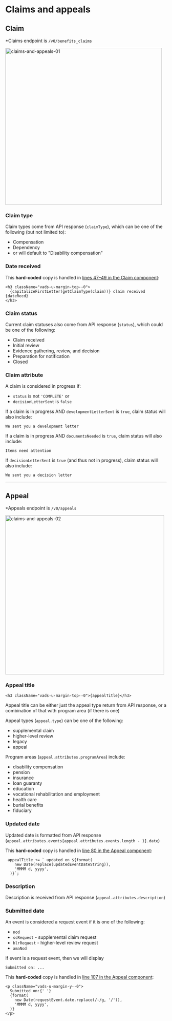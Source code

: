 # Claims and appeals

## Claim

*Claims endpoint is `/v0/benefits_claims`

<img width="489" alt="claims-and-appeals-01" src="https://github.com/department-of-veterans-affairs/va.gov-team/assets/8542413/13c9a98c-8e12-46f1-a908-23563258cf90">

### Claim type

Claim types come from API response (`claimType`), which can be one of the following (but not limited to):
- Compensation
- Dependency
- or will default to "Disability compensation"

### Date received 

This **hard-coded** copy is handled in [lines 47–49 in the Claim component](https://github.com/department-of-veterans-affairs/vets-website/blob/main/src/applications/personalization/dashboard/components/claims-and-appeals/Claim.jsx#L47-L49):

```
<h3 className="vads-u-margin-top--0">
  {capitalizeFirstLetter(getClaimType(claim))} claim received {dateRecd}
</h3>
```

### Claim status

Current claim statuses also come from API response (`status`), which could be one of the following:
- Claim received
- Initial review
- Evidence gathering, review, and decision
- Preparation for notification
- Closed

### Claim attribute

A claim is considered in progress if:
- `status` is not `'COMPLETE'` or
- `decisionLetterSent` is `false`

If a claim is in progress AND `developmentLetterSent` is `true`, claim status will also include:
```
We sent you a development letter
```

If a claim is in progress AND `documentsNeeded` is `true`, claim status will also include:
```
Items need attention
```

If `decisionLetterSent` is `true` (and thus not in progress), claim status will also include:
```
We sent you a decision letter
```


---

## Appeal

*Appeals endpoint is `/v0/appeals`

<img width="496" alt="claims-and-appeals-02" src="https://github.com/department-of-veterans-affairs/va.gov-team/assets/8542413/e0eec437-6939-4d6d-923a-473605f66fc7">


### Appeal title
```
<h3 className="vads-u-margin-top--0">{appealTitle}</h3>
```
Appeal title can be either just the appeal type return from API response, or a combination of that with program area (if there is one)

Appeal types (`appeal.type`) can be one of the following:
- supplemental claim
- higher-level review
- legacy
- appeal

Program areas (`appeal.attributes.programArea`) include:
- disability compensation
- pension
- insurance
- loan guaranty
- education
- vocational rehabilitation and employment
- health care
- burial benefits
- fiduciary

### Updated date
Updated date is formatted from API response (`appeal.attributes.events[appeal.attributes.events.length - 1].date`)

This **hard-coded** copy is handled in [line 80 in the Appeal component](https://github.com/department-of-veterans-affairs/vets-website/blob/4ce68bf5de9b596933be6e528b7136e73364ca0a/src/applications/personalization/dashboard/components/claims-and-appeals/Appeal.jsx#L80):

```
 appealTitle += ` updated on ${format(
    new Date(replace(updatedEventDateString)),
    'MMMM d, yyyy',
  )}`;
```

### Description
Description is received from API response (`appeal.attributes.description`)

### Submitted date
An event is considered a request event if it is one of the following:
- `nod`
- `scRequest` - supplemental claim request
- `hlrRequest` - higher-level review request
- `amaNod`

If event is a request event, then we will display 
```
Submitted on: ...
```

This **hard-coded** copy is handled in [line 107 in the Appeal component](https://github.com/department-of-veterans-affairs/vets-website/blob/4ce68bf5de9b596933be6e528b7136e73364ca0a/src/applications/personalization/dashboard/components/claims-and-appeals/Appeal.jsx#L107):


```
<p className="vads-u-margin-y--0">
  Submitted on:{' '}
  {format(
    new Date(requestEvent.date.replace(/-/g, '/')),
    'MMMM d, yyyy',
  )}
</p>
```
